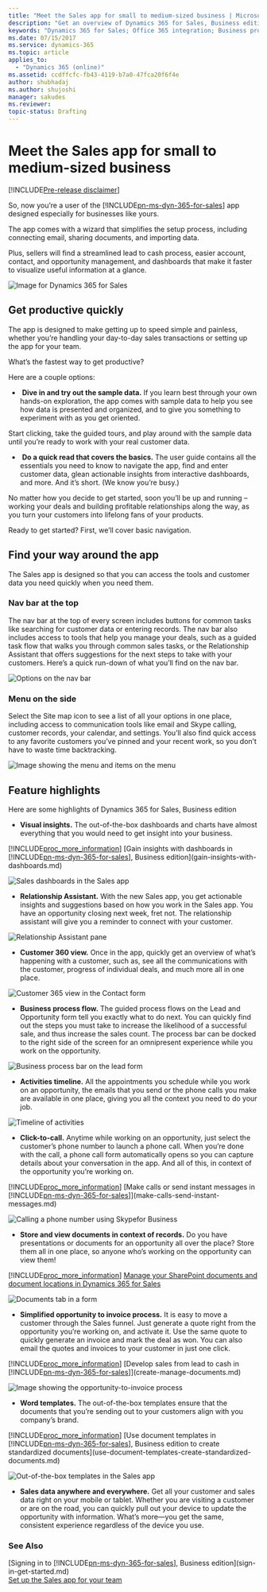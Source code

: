 ```yaml
---
title: "Meet the Sales app for small to medium-sized business | Microsoft Docs"
description: "Get an overview of Dynamics 365 for Sales, Business edition and its capabilities"
keywords: "Dynamics 365 for Sales; Office 365 integration; Business process flow"
ms.date: 07/15/2017
ms.service: dynamics-365
ms.topic: article
applies_to:
  - "Dynamics 365 (online)"
ms.assetid: ccdffcfc-fb43-4119-b7a0-47fca20f6f4e
author: shubhadaj
ms.author: shujoshi
manager: sakudes
ms.reviewer: 
topic-status: Drafting
---
```


# Meet the Sales app for small to medium-sized business

[!INCLUDE[Pre-release disclaimer](../includes/cc-beta-prerelease-disclaimer.md)]

So, now you’re a user of the [!INCLUDE[pn-ms-dyn-365-for-sales](../includes/pn-ms-dyn-365-for-sales.md)] app designed especially for businesses like yours. 

The app comes with a wizard that simplifies the setup process, including connecting email, sharing documents,
and importing data.

Plus, sellers will find a streamlined lead to cash process, easier account, contact, and opportunity management, and dashboards that make it faster to visualize useful information at a glance.

![Image for Dynamics 365 for Sales](media/sales-app-business-edition-image.png "Image for Dynamics 365 for Sales")

## Get productive quickly

The app is designed to make getting up to speed simple and painless, whether you’re handling your day-to-day sales transactions or setting up the app for your team.  

What’s the fastest way to get productive? 

Here are a couple options:

-  **Dive in and try out the sample data.** If you learn best through your own hands-on exploration, the app comes with sample
data to help you see how data is presented and organized, and to give you something to experiment with as you get oriented. 

 Start clicking, take the guided tours, and play around with the sample data until you’re ready to work with your real customer data.

-  **Do a quick read that covers the basics.** The user guide contains all the essentials you need to know to navigate the app, find and enter customer data, glean actionable insights from interactive dashboards, and more. And it’s short. (We know you’re busy.)

No matter how you decide to get started, soon you’ll be up and running – working your deals and building profitable relationships along the way, as you turn your customers into lifelong fans of your products.

Ready to get started? 
First, we’ll cover basic navigation.

##  Find your way around the app

The Sales app is designed so that you can access the tools and customer data you need quickly when you need them.

###  Nav bar at the top

The nav bar at the top of every screen includes buttons for common tasks like searching for customer data or entering records. The nav bar also includes access to tools that help you manage your deals, such as a guided task flow that walks you through common sales tasks, or the Relationship Assistant that offers suggestions for the next steps to take with your customers.
Here’s a quick run-down of what you’ll find on the nav bar.

![Options on the nav bar](media/nav-bar-options.png "Options on the nav bar")


###  Menu on the side

Select the Site map icon to see a list of all your options in one place, including access to communication tools like email and Skype calling, customer records, your calendar, and settings. 
You’ll also find quick access to any favorite customers you’ve pinned and your recent work, so you don’t have to waste time backtracking.

![Image showing the menu and items on the menu](media/menu-and-menu-items.png "Image showing the menu and items on the menu")


##  Feature highlights

Here are some highlights of Dynamics 365 for Sales, Business edition
-   **Visual insights.** The out-of-the-box dashboards and charts have almost everything that you would need to get insight into your business. 

 [!INCLUDE[proc_more_information](../includes/proc-more-information.md)] [Gain insights with dashboards in [!INCLUDE[pn-ms-dyn-365-for-sales](../includes/pn-ms-dyn-365-for-sales.md)], Business edition](gain-insights-with-dashboards.md)

 ![Sales dashboards in the Sales app](media/sales-overview-dashboard.png "Sales dashboards in the Sales app")


-  **Relationship Assistant.** With the new Sales app, you get actionable insights and suggestions based on how you work in the Sales app. You have an opportunity closing next week, fret not. The relationship assistant will give you a reminder to connect with your customer.
 
 ![Relationship Assistant pane](media/relationship-assistant-pane.png "Relationship Assistant pane")
  
-  **Customer 360 view.** Once in the app, quickly get an overview of what’s happening with a customer, such as, see all the communications with the customer, progress of individual deals, and much more all in one place. 

 ![Customer 365 view in the Contact form](media/contact-form.png "Customer 365 view in the Contact form")
 
-  **Business process flow.** The guided process flows on the Lead and Opportunity form tell you exactly what to do next. You can quickly find out the steps you must take to increase the likelihood of a successful sale, and thus increase the sales count. The process bar can be docked to the right side of the screen for an omnipresent experience while you work on the opportunity. 
 
 ![Business process bar on the lead form](media/business-process-flow-lead-form.png "Business process bar on the lead form")
 
-  **Activities timeline.** All the appointments you schedule while you work on an opportunity, the emails that you send or the phone calls you make are available in one place, giving you all the context you need to do your job. 
 
 ![Timeline of activities](media/activity-timeline.png "Timeline of activities")
 
-  **Click-to-call.** Anytime while working on an opportunity, just select the customer’s phone number to launch a phone call. When you’re done with the call, a phone call form automatically opens so you can capture details about your conversation in the app. And all of this, in context of the opportunity you’re working on. 

 [!INCLUDE[proc_more_information](../includes/proc-more-information.md)] [Make calls or send instant messages in [!INCLUDE[pn-ms-dyn-365-for-sales](../includes/pn-ms-dyn-365-for-sales.md)]](make-calls-send-instant-messages.md)

 ![Calling a phone number using Skypefor Business](media/skype-for-business-app-for-calling.png "Calling a phone number using Skypefor Business")

-  **Store and view documents in context of records.** Do you have presentations or documents for an opportunity all over the place? Store them all in one place, so anyone who’s working on the opportunity can view them! 

 [!INCLUDE[proc_more_information](../includes/proc-more-information.md)] [Manage your SharePoint documents and document locations in Dynamics 365 for Sales](create-manage-documents.md)

 ![Documents tab in a form](media/documents-tab-in-form.png "Documents tab in a form")

-  **Simplified opportunity to invoice process.** It is easy to move a customer through the Sales funnel. Just generate a quote right from the opportunity you’re working on, and activate it. Use the same quote to quickly generate an invoice and mark the deal as won. You can also email the quotes and invoices to your customer in just one click. 

 [!INCLUDE[proc_more_information](../includes/proc-more-information.md)] [Develop sales from lead to cash in [!INCLUDE[pn-ms-dyn-365-for-sales](../includes/pn-ms-dyn-365-for-sales.md)]](create-manage-documents.md)

 ![Image showing the opportunity-to-invoice process](media/opportunity-to-invoice-process.png "Image showing the opportunity-to-invoice process")

-  **Word templates.** The out-of-the-box templates ensure that the documents that you’re sending out to your customers align with you company’s brand. 

 [!INCLUDE[proc_more_information](../includes/proc-more-information.md)] [Use document templates in [!INCLUDE[pn-ms-dyn-365-for-sales](../includes/pn-ms-dyn-365-for-sales.md)], Business edition to create standardized documents](use-document-templates-create-standardized-documents.md)

 ![Out-of-the-box templates in the Sales app](media/excel-word-templates.png "Out-of-the-box templates in the Sales app")

-  **Sales data anywhere and everywhere.** Get all your customer and sales data right on your mobile or tablet. Whether you are visiting a customer or are on the road, you can quickly pull out your device to update the opportunity with information. What’s more—you get the same, consistent experience regardless of the device you use.
 
 
### See Also
[Signing in to [!INCLUDE[pn-ms-dyn-365-for-sales](../includes/pn-ms-dyn-365-for-sales.md)], Business edition](sign-in-get-started.md)  
[Set up the Sales app for your team](set-up-sales-app-team.md)
